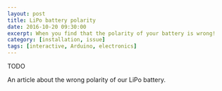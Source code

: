 ```yaml
---
layout: post
title: LiPo battery polarity
date: 2016-10-20 09:30:00
excerpt: When you find that the polarity of your battery is wrong!
category: [installation, issue]
tags: [interactive, Arduino, electronics]
---
```


TODO

An article about the wrong polarity of our LiPo battery.
